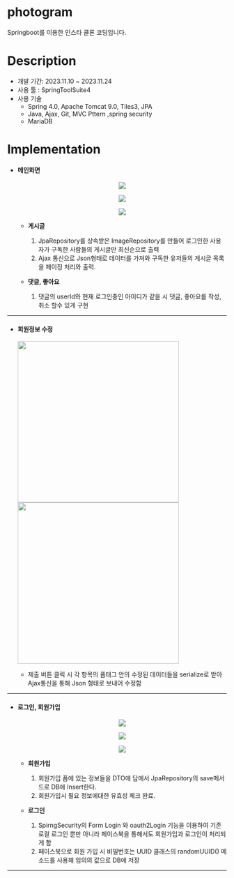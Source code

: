# photogram

Springboot를 이용한 인스타 클론 코딩입니다.

# Description

- 개발 기간: 2023.11.10 ~ 2023.11.24
- 사용 툴  : SpringToolSuite4
- 사용 기술
  - Spring 4.0,  Apache Tomcat 9.0,  Tiles3, JPA
  - Java,  Ajax,  Git,  MVC Pttern ,spring security
  - MariaDB
# Implementation

- #### 메인화면

  <p align="center"><img src="https://github.com/JungleSpider/Photogram/blob/master/photogram/src/main/resources/file/%ED%94%BC%EB%93%9C.PNG?raw=true"/></p>
  <p align="center"><img src="https://github.com/JungleSpider/Photogram/blob/master/photogram/src/main/resources/file/%EA%B5%AC%EB%8F%85%ED%95%9C%20%EA%B2%8C%EC%8B%9C%EA%B8%80%EB%A7%8C%20%EC%B6%9C%EB%A0%A5.PNG?raw=true"/></p>
  <p align="center"><img src="https://github.com/JungleSpider/Photogram/blob/master/photogram/src/main/resources/file/%ED%8E%98%EC%9D%B4%EC%A7%95.PNG?raw=true"/></p>

  - **게시글**

    1. JpaRepository를 상속받은 ImageRepository를 만들어 로그인한 사용자가 구독한 사람들의 게시글만 최신순으로 출력
    2. Ajax 통신으로 Json형태로 데이터를 가져와 구독한 유저들의 게시글 목록을 페이징 처리와 출력.

  - **댓글, 좋아요**

    1. 댓글의 userId와 현재 로그인중인 아이디가 같을 시 댓글, 좋아요를 작성,취소 할수 있게 구현

------


- #### 회원정보 수정

  <img src="https://github.com/JungleSpider/Photogram/blob/master/photogram/src/main/resources/file/%ED%9A%8C%EC%9B%90%EC%A0%95%EB%B3%B4%20%EC%88%98%EC%A0%95.PNG?raw=true" width="370" /><img src="https://github.com/JungleSpider/Photogram/blob/master/photogram/src/main/resources/file/%ED%9A%8C%EC%9B%90%EC%A0%95%EB%B3%B4%EC%88%98%EC%A0%95%20%EC%BD%94%EB%93%9C.PNG?raw=true" width="370"/>

  - 제출 버튼 클릭 시 각 항목의 폼태그 안의 수정된 데이터들을 serialize로 받아 Ajax통신을 통해 Json 형태로 보내어 수정함  

    
 

------

- #### 로그인, 회원가입

  <p align="center"><img src="https://github.com/JungleSpider/Photogram/blob/master/photogram/src/main/resources/file/%EB%A1%9C%EA%B7%B8%EC%9D%B8.PNG?raw=true"/></p>
  <p align="center"><img src="https://github.com/JungleSpider/Photogram/blob/master/photogram/src/main/resources/file/%EC%8B%9C%ED%81%90%EB%A6%AC%ED%8B%B0.PNG?raw=true"/></p>
  <p align="center"><img src="https://github.com/JungleSpider/Photogram/blob/master/photogram/src/main/resources/file/oauth2.PNG?raw=true"/></p>

  - **회원가입**

    1. 회원가입 폼에 있는 정보들을 DTO에 담에서 JpaRepository의 save메서드로 DB에 Insert한다.
    2. 회원가입시 필요 정보에대한 유효성 체크 완료.

  - **로그인**

    1. SpirngSecurity의 Form Login 와 oauth2Login 기능을 이용하여 기존 로컬 로그인 뿐만 아니라 페이스북을 통해서도 회원가입과 로그인이 처리되게 함 
    2. 페이스북으로 회원 가입 시 비밀번호는 UUID 클래스의 randomUUID() 메소드를 사용해 임의의 값으로 DB에 저장
   
---







